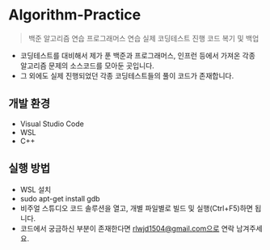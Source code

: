 # Algorithm-Practice
> 백준 알고리즘 연습
> 프로그래머스 연습
> 실제 코딩테스트 진행 코드 복기 및 백업

- 코딩테스트를 대비해서 제가 푼 백준과 프로그래머스, 인프런 등에서 가져온 각종 알고리즘 문제의 소스코드를 모아둔 곳입니다.
- 그 외에도 실제 진행되었던 각종 코딩테스트들의 풀이 코드가 존재합니다.

## 개발 환경
- Visual Studio Code
- WSL
- C++

## 실행 방법
- WSL 설치
- sudo apt-get install gdb
- 비주얼 스튜디오 코드 솔루션을 열고, 개별 파일별로 빌드 및 실행(Ctrl+F5)하면 됩니다.
- 코드에서 궁금하신 부분이 존재한다면 rlwjd1504@gmail.com으로 연락 남겨주세요.
